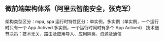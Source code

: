 ## 微前端架构体系（阿里云智能安全，张克军）

架构类型区分：mpa, spa
运行时特性区分：单实例，多实例（单实例，⼀个运⾏时只有⼀个 App Actived 多实例，⼀个运⾏时同时有多个 App Actived）
技术细节决策：技术无关、路由及应用导入、应用隔离、资源及通信

